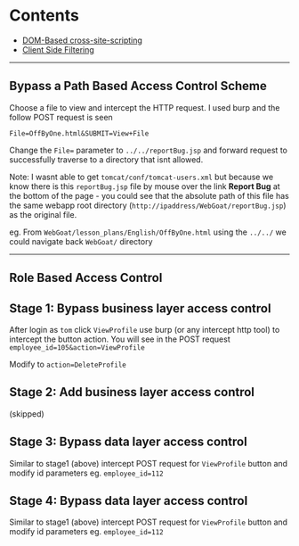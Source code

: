 # Contents

  - [DOM-Based cross-site-scripting](../../WebGoat/Access_control_flaws.md#1)
  - [Client Side Filtering](../../master/WebGoat/Access_control_flaws.md#2)


---

## <a href="1"></a> Bypass a Path Based Access Control Scheme

Choose a file to view and intercept the HTTP request. I used burp and the follow POST request is seen

`File=OffByOne.html&SUBMIT=View+File`

Change the `File=` parameter to `../../reportBug.jsp` and forward request to successfully traverse to a directory that isnt allowed.

Note: I wasnt able to get `tomcat/conf/tomcat-users.xml` but because we know there is this `reportBug.jsp` file by mouse over the link **Report Bug** at the bottom of the page - you could see that the absolute path of this file has the same webapp root directory (`http://ipaddress/WebGoat/reportBug.jsp`) as the original file.

eg. From `WebGoat/lesson_plans/English/OffByOne.html` using the `../../` we could navigate back `WebGoat/` directory


---

## <a href="2"></a> Role Based Access Control

## Stage 1: Bypass business layer access control

After login as `tom` click `ViewProfile` use burp (or any intercept http tool) to intercept the button action. You will see in the POST request `employee_id=105&action=ViewProfile`

Modify to `action=DeleteProfile`

## Stage 2: Add business layer access control

(skipped)

## Stage 3: Bypass data layer access control

Similar to stage1 (above) intercept POST request for `ViewProfile` button and modify id parameters eg. `employee_id=112`

## Stage 4: Bypass data layer access control

Similar to stage1 (above) intercept POST request for `ViewProfile` button and modify id parameters eg. `employee_id=112`
